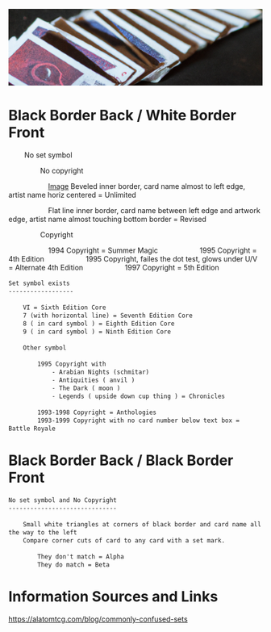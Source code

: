 ![old cards](/assets/header.png)


# Black Border Back / White Border Front

        No set symbol
 
                No copyright
	 
                    [Image](/assets/unlimited.png) Beveled inner border, card name almost to left edge, artist name horiz centered  = Unlimited 

                    Flat line inner border, card name between left edge and artwork edge, artist name almost touching bottom border = Revised

                Copyright
      
                    1994 Copyright = Summer Magic
                    1995 Copyright = 4th Edition 
                    1995 Copyright, failes the dot test, glows under U/V = Alternate 4th Edition 
                    1997 Copyright = 5th Edition

	Set symbol exists
 	------------------

		VI = Sixth Edition Core
		7 (with horizontal line) = Seventh Edition Core
		8 ( in card symbol ) = Eighth Edition Core
		9 ( in card symbol ) = Ninth Edition Core

		Other symbol

			1995 Copyright with 
				- Arabian Nights (schmitar) 
				- Antiquities ( anvil ) 
				- The Dark ( moon ) 
				- Legends ( upside down cup thing ) = Chronicles
                  
			1993-1998 Copyright = Anthologies
			1993-1999 Copyright with no card number below text box = Battle Royale

    
# Black Border Back / Black Border Front

	No set symbol and No Copyright
	------------------------------
       
		Small white triangles at corners of black border and card name all the way to the left
		Compare corner cuts of card to any card with a set mark.
		      
			They don't match = Alpha
			They do match = Beta



# Information Sources and Links

https://alatomtcg.com/blog/commonly-confused-sets



